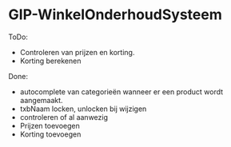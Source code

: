 # GIP-WinkelOnderhoudSysteem
ToDo:

- Controleren van prijzen en korting.
- Korting berekenen

Done:

- autocomplete van categorieën wanneer er een product wordt aangemaakt.
- txbNaam locken, unlocken bij wijzigen
- controleren of al aanwezig
- Prijzen toevoegen
- Korting toevoegen
